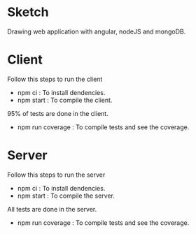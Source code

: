 # Sketch
Drawing web application with angular, nodeJS and mongoDB.

# Client

Follow this steps to run the client
* npm ci : To install dendencies.
* npm start : To compile the client.

 95% of tests are done in the client.

* npm run coverage : To compile tests and see the coverage.

# Server 

Follow this steps to run the server
* npm ci : To install dendencies.
* npm start : To compile the server.

All tests are done in the server.

* npm run coverage : To compile tests and see the coverage.
